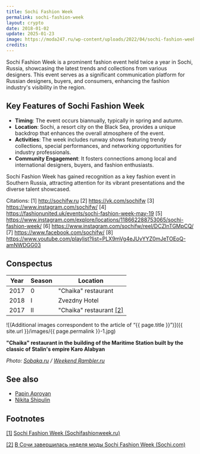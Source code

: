```yaml
---
title: Sochi Fashion Week
permalink: sochi-fashion-week
layout: crypto
date: 2018-01-02
update: 2025-01-23
image: https://moda247.ru/wp-content/uploads/2022/04/sochi-fashion-week-04.jpg?v=1650737661
credits:
---
```


Sochi Fashion Week is a prominent fashion event held twice a year in Sochi, Russia, showcasing the latest trends and collections from various designers. This event serves as a significant communication platform for Russian designers, buyers, and consumers, enhancing the fashion industry's visibility in the region.

## Key Features of Sochi Fashion Week

- **Timing**: The event occurs biannually, typically in spring and autumn.
- **Location**: Sochi, a resort city on the Black Sea, provides a unique backdrop that enhances the overall atmosphere of the event.
- **Activities**: The week includes runway shows featuring trendy collections, special performances, and networking opportunities for industry professionals.
- **Community Engagement**: It fosters connections among local and international designers, buyers, and fashion enthusiasts.

Sochi Fashion Week has gained recognition as a key fashion event in Southern Russia, attracting attention for its vibrant presentations and the diverse talent showcased.

Citations:
[1] http://sochifw.ru
[2] https://vk.com/sochifw
[3] https://www.instagram.com/sochifw/
[4] https://fashionunited.uk/events/sochi-fashion-week-may-19
[5] https://www.instagram.com/explore/locations/118662288753065/sochi-fashion-week/
[6] https://www.instagram.com/sochifw/reel/DCZInTGMpCQ/
[7] https://www.facebook.com/sochifw/
[8] https://www.youtube.com/playlist?list=PLX9mVg4eJUvYYZ0mJeTOEoQ-amNWDGG03

## Conspectus

|Year|Season|Location|
|-|-|-|
|2017|0|"Chaika" restaurant|
|2018|I|Zvezdny Hotel|
|2017|II|"Chaika" restaurant <span id="a2">[\[2\]](#f2)</span>|

![(Additional images correspondent to the article of “{{ page.title }}”)]({{ site.url }}/images/{{ page.permalink }}-1.jpg)

**"Chaika" restaurant in the building of the Maritime Station built by the classic of Stalin's empire Karo Alabyan**

*Photo: [Sobaka.ru](Sobaka.ru) / [Weekend Rambler.ru](https://weekend.rambler.ru/places/39418586-luchshie-restorany-i-bary-sochi/?updated)*

## See also

+ [Papin Aproyan](aproyan-papin)
+ [Nikita Shipulin](shipulin-nikita)

## Footnotes

[[1]](#a1) <span id="f1"></span> [Sochi Fashion Week (Sochifashionweek.ru)](http://sochifashionweek.ru/)

[[2]](#a2) <span id="f2"></span> [В Сочи завершилась неделя моды Sochi Fashion Week (Sochi.com)](https://sochi.com/news/2085/436278/)
